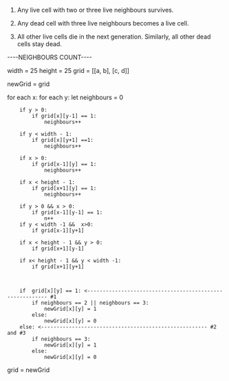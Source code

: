 1. Any live cell with two or three live neighbours survives.

2. Any dead cell with three live neighbours becomes a live cell.

3. All other live cells die in the next generation. Similarly, all other dead cells stay dead.


----NEIGHBOURS COUNT----


width = 25
height = 25
grid =
[[a, b],
 [c, d]]

newGrid = grid

for each x: 
    for each y:
        let neighbours = 0

        if y > 0:
            if grid[x][y-1] == 1:
                neighbours++
        
        if y < width - 1:
            if grid[x][y+1] ==1:
                neighbours++

        if x > 0:
            if grid[x-1][y] == 1:
                neighbours++

        if x < height - 1:
            if grid[x+1][y] == 1:
                neighbours++

        if y > 0 && x > 0:
            if grid[x-1][y-1] == 1:
                n++
        if y < width -1 &&  x>0:
            if grid[x-1][y+1]

        if x < height - 1 && y > 0:
            if grid[x+1][y-1]

        if x< height - 1 && y < width -1:
            if grid[x+1][y+1]



        if  grid[x][y] == 1: <--------------------------------------------------------- #1
            if neighbours == 2 || neighbours == 3:
                newGrid[x][y] = 1
            else:
                newGrid[x][y] = 0
        else: <------------------------------------------------------ #2 and #3
            if neighbours == 3:
                newGrid[x][y] = 1
            else:
                newGrid[x][y] = 0

grid = newGrid